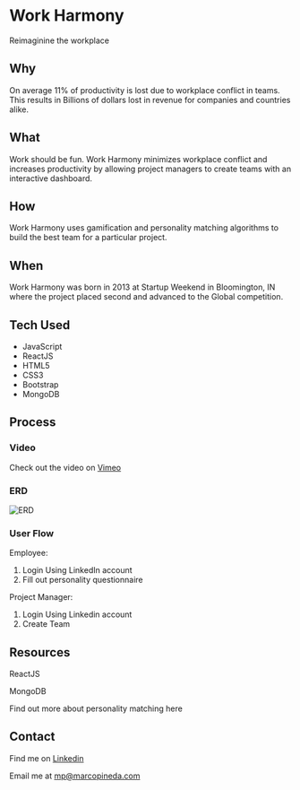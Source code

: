 # Work Harmony 

Reimaginine the workplace

## Why

On average 11% of productivity is lost due to workplace conflict in teams. This results in Billions of dollars lost in revenue for companies and countries alike. 

## What

Work should be fun.
Work Harmony minimizes workplace conflict and increases productivity by allowing project managers to create teams with an interactive dashboard.

## How

Work Harmony uses gamification and personality matching algorithms to build the best team for a particular project. 

## When

Work Harmony was born in 2013 at Startup Weekend in Bloomington, IN where the project placed second and advanced to the Global competition. 

## Tech Used

* JavaScript
* ReactJS
* HTML5
* CSS3
* Bootstrap
* MongoDB

## Process

### Video ###

Check out the video on [Vimeo](https://vimeo.com/79741702)

### ERD ###

![ERD](https://cloud.githubusercontent.com/assets/8691910/11040279/103b5cd2-86d1-11e5-9093-180e68d08d3b.png)

### User Flow ###

Employee:

1. Login Using LinkedIn account
2. Fill out personality questionnaire

Project Manager:

1. Login Using Linkedin account
2. Create Team


## Resources

ReactJS

MongoDB

Find out more about personality matching here 

## Contact

Find me on [Linkedin](http://linkedin/in/pinedamarco)

Email me at mp@marcopineda.com


